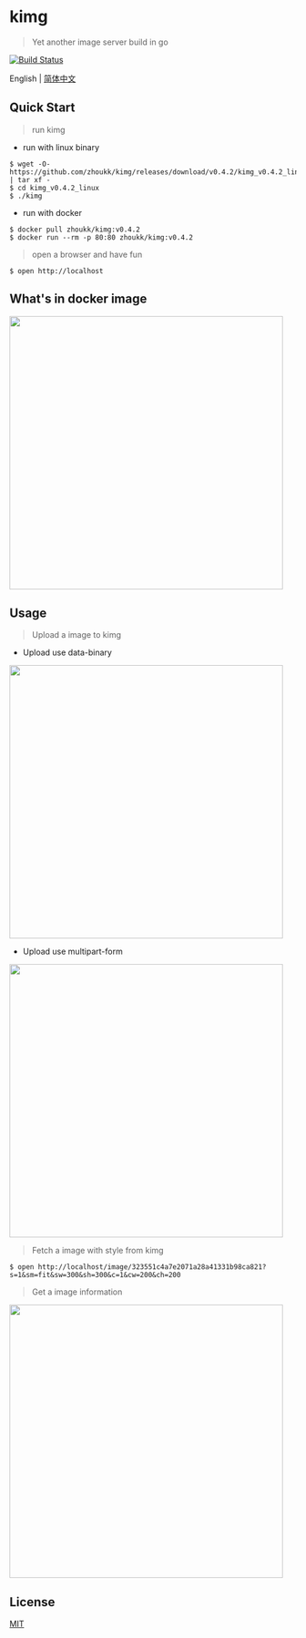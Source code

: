 # kimg
> Yet another image server build in go

[![Build Status](https://img.shields.io/travis/zhoukk/kimg.svg?style=flat)](https://travis-ci.org/zhoukk/kimg)

English | [简体中文](./README.zh-CN.md)


## Quick Start

> run kimg

- run with linux binary
```console
$ wget -O- https://github.com/zhoukk/kimg/releases/download/v0.4.2/kimg_v0.4.2_linux.tar.gz | tar xf -
$ cd kimg_v0.4.2_linux
$ ./kimg
```

- run with docker
```console
$ docker pull zhoukk/kimg:v0.4.2
$ docker run --rm -p 80:80 zhoukk/kimg:v0.4.2
```

> open a browser and have fun
```console
$ open http://localhost
```

## What's in docker image

<img src="http://kimg.zhoukk.com/image/2fb0757f132497b06f0cdceda9a8d8a1?origin=1" width=480 />

## Usage

> Upload a image to kimg

- Upload use data-binary

<img src="http://kimg.zhoukk.com/image/c99cbbebd327c6f3b3cdb190d1a8a95a?origin=1" width=480 />

- Upload use multipart-form

<img src="http://kimg.zhoukk.com/image/c55e9ad1cc4618a5bb0e47097a2b9eb3?origin=1" width=480 />

> Fetch a image with style from kimg

```console
$ open http://localhost/image/323551c4a7e2071a28a41331b98ca821?s=1&sm=fit&sw=300&sh=300&c=1&cw=200&ch=200
```    

> Get a image information

<img src="http://kimg.zhoukk.com/image/5769d4865b750885710d987d3131f16d?origin=1" width=480 />

## License

[MIT](https://github.com/zhoukk/kimg/blob/master/LICENSE)